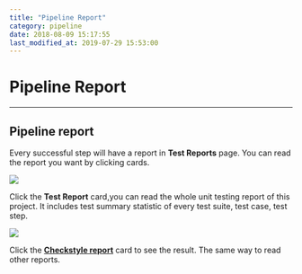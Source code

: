 ```yaml
---
title: "Pipeline Report"
category: pipeline
date: 2018-08-09 15:17:55
last_modified_at: 2019-07-29 15:53:00
---
```


# Pipeline Report
***


## Pipeline report  

  Every successful step will have a report in **Test Reports** page. You can read the report you want by clicking cards.

  ![][pipeline_fullreport]  


  Click the **Test Report** card,you can read the whole unit testing report of this project. It includes
  test summary statistic of every test suite, test case, test step.  

  ![][pipeline_unitreport]  

  Click the **[Checkstyle report][2]** card to see the result. The same way to read other reports.



[pipeline_summary]: ../images/pipeline/pipeline_build_summary.PNG
[pipeline_report]: ../images/pipeline/pipeline_report.png
[pipeline_chart]: ../images/pipeline/pipeline_chart.png
[pipeline_fullreport]: ../images/pipeline/pipeline_fullreport.png
[pipeline_unitreport]: ../images/pipeline/pipeline_unit_report.png
[1]: ../test/test-import_execute-sample-test-project.html
[2]: ../checkstyle/checkstyle-checkstyle-report.html
